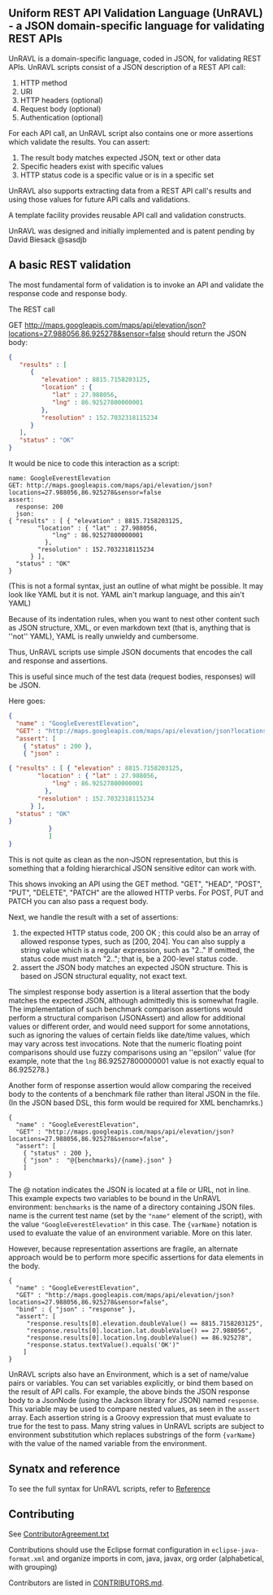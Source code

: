 ## Uniform REST API Validation Language (UnRAVL) - a JSON domain-specific language for validating REST APIs

UnRAVL is a domain-specific language, coded in JSON, for validating REST APIs.
UnRAVL scripts consist of a JSON description of a REST API call:

1. HTTP method
1. URI
1. HTTP headers (optional)
1. Request body (optional)
1. Authentication (optional)

For each API call, an UnRAVL script also contains one or more
assertions which validate the results. You can assert:

1. The result body matches expected JSON, text or other data
1. Specific headers exist with specific values
1. HTTP status code is a specific value or is in a specific set

UnRAVL also supports extracting data from a REST API call's results
and using those values for future API calls and validations.

A template facility provides reusable API call and validation constructs.

UnRAVL was designed and initially implemented and is patent pending by David Biesack @sasdjb

## A basic REST validation

The most fundamental form of validation is to invoke an API and
validate the response code and response body.

The REST call

 GET  http://maps.googleapis.com/maps/api/elevation/json?locations=27.988056,86.925278&sensor=false
should return the JSON body:
```JSON
{
   "results" : [
      {
         "elevation" : 8815.7158203125,
         "location" : {
            "lat" : 27.988056,
            "lng" : 86.92527800000001
         },
         "resolution" : 152.7032318115234
      }
   ],
   "status" : "OK"
}
```

It would be nice to code this interaction as a script:

```
name: GoogleEverestElevation
GET: http://maps.googleapis.com/maps/api/elevation/json?locations=27.988056,86.925278&sensor=false
assert:
  response: 200
  json:
{ "results" : [ { "elevation" : 8815.7158203125,
        "location" : { "lat" : 27.988056,
            "lng" : 86.92527800000001
          },
        "resolution" : 152.7032318115234
      } ],
  "status" : "OK"
}
```

(This is not a formal syntax, just an outline of what might be possible.
It may look like YAML but it is not. YAML ain't markup language, and this ain't YAML)

Because of its indentation rules, when you want
to nest other content such as JSON structure, XML, or even markdown text
(that is, anything that is ''not'' YAML),
YAML is really unwieldy and cumbersome.

Thus, UnRAVL scripts use simple JSON documents
that encodes the call and response and assertions.

This is useful since much of the test data (request bodies, responses)
will be JSON.

Here goes:

```JSON
{
  "name" : "GoogleEverestElevation",
  "GET" : "http://maps.googleapis.com/maps/api/elevation/json?locations=27.988056,86.925278&sensor=false",
  "assert": [
    { "status" : 200 },
    { "json" :

{ "results" : [ { "elevation" : 8815.7158203125,
        "location" : { "lat" : 27.988056,
            "lng" : 86.92527800000001
          },
        "resolution" : 152.7032318115234
      } ],
  "status" : "OK"
}
           }
           ]
}
```

This is not quite as clean as the non-JSON representation, but this is
something that a folding hierarchical JSON sensitive editor can work
with.

This shows invoking an API using the GET method. "GET", "HEAD", "POST", "PUT", "DELETE", "PATCH" are the allowed HTTP verbs. For POST, PUT and PATCH you can also pass a request body.

Next, we handle the result with a set of assertions:

1. the expected HTTP status code, 200 OK ; this could also be an array of allowed response types, such as [200, 204]. You can also supply a string value which is a regular expression, such as "2.." If omitted, the status code must match "2.."; that is, be a 200-level status code.
1. assert the JSON body matches an expected JSON structure. This is based on JSON structural equality, not exact text.

The simplest response body assertion is a literal assertion that the body matches the expected JSON,
although admittedly this is somewhat fragile.
The implementation of such benchmark comparison assertions would perform a structural comparison
(JSONAssert) and allow for additional values or different order, and would
need support for some annotations, such as ignoring the values of certain fields
like date/time values, which may vary across test invocations.
Note that the numeric floating point comparisons should use fuzzy comparisons using an ''epsilon'' value
(for example, note that the <code>lng</code> 86.92527800000001 value is not exactly equal to
86.925278.)

Another form of response assertion would allow comparing the received body to the contents of a benchmark file
rather than literal JSON in the file.
(In the JSON based DSL, this form would be required for XML benchamrks.)

```
{
  "name" : "GoogleEverestElevation",
  "GET" : "http://maps.googleapis.com/maps/api/elevation/json?locations=27.988056,86.925278&sensor=false",
  "assert": [
    { "status" : 200 },
    { "json" :  "@{benchmarks}/{name}.json" }
    ]
}
```

The @ notation indicates the JSON is located at a file or URL, not in line.
This example expects two variables to be bound in the UnRAVL environment:
<code>benchmarks</code> is the name of a directory containing JSON files.
name is the current test name (set by the <code>"name"</code> element of the script),
with the value <code>"GoogleEverestElevation"</code> in this case. The
<code>{varName}</code> notation is used to evaluate the value of an environment
variable. More on this later.

However, because representation assertions are fragile,
an alternate approach would be to perform more specific assertions for data elements in the body.

```
{
  "name" : "GoogleEverestElevation",
  "GET" : "http://maps.googleapis.com/maps/api/elevation/json?locations=27.988056,86.925278&sensor=false",
  "bind" : { "json" : "response" },
  "assert": [
     "response.results[0].elevation.doubleValue() == 8815.7158203125",
     "response.results[0].location.lat.doubleValue() == 27.988056",
     "response.results[0].location.lng.doubleValue() == 86.925278",
     "response.status.textValue().equals('OK')"
    ]
}
```

UnRAVL scripts also have an Environment, which is a set of name/value pairs or variables.
You can set variables explicitly, or bind them based on the result of API calls.
For example, the above binds the JSON response body to a JsonNode (using the Jackson
library for JSON) named <code>response</code>. This variable may be used to compare nested
values, as seen in the <code>assert</code> array. Each assertion string is a Groovy
expression that must evaluate to true for the test to pass.
Many string values in UnRAVL scripts are subject to environment substitution
which replaces substrings of the form <code>{varName}</code> with the value
of the named variable from the environment.

## Synatx and reference

To see the full syntax for UnRAVL scripts, refer to [Reference](doc/Reference.md)

## Contributing

See [ContributorAgreement.txt](ContributorAgreement.txt)

Contributions should use the Eclipse format configuration in `eclipse-java-format.xml`
and organize imports in com, java, javax, org order (alphabetical, with grouping)

Contributors are listed in [CONTRIBUTORS.md](CONTRIBUTORS.md).
